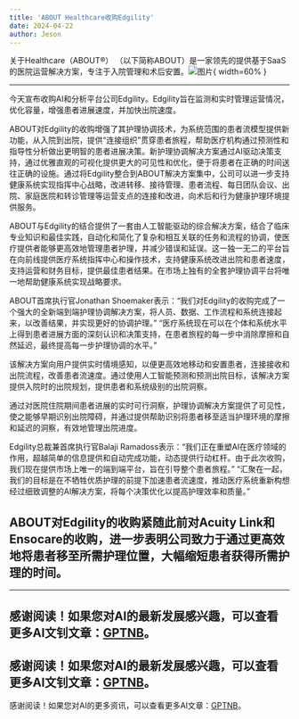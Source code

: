 ```yaml
---
title: 'ABOUT Healthcare收购Edgility'
date: 2024-04-22
author: Jeson
---
```


关于Healthcare（ABOUT®）
（以下简称ABOUT）是一家领先的提供基于SaaS的医院运营解决方案，专注于入院管理和术后安置。![图片](https://ai-techpark.com/wp-content/uploads/2024/04/ABOUT-Healthcare-960x540.jpg){ width=60% }

---
今天宣布收购AI和分析平台公司Edgility。Edgility旨在监测和实时管理运营情况，优化容量，增强患者进展速度，并加快出院速度。

ABOUT对Edgility的收购增强了其护理协调技术，为系统范围的患者流模型提供新功能，从入院到出院，提供“连接组织”贯穿患者旅程，帮助医疗机构通过预测性和指导性分析做出更明智的患者进展决策。新护理协调解决方案通过AI驱动决策支持，通过优雅直观的可视化提供更大的可见性和优化，便于将患者在正确的时间送往正确的设施。通过将Edgility整合到ABOUT解决方案集中，公司可以进一步支持健康系统实现指挥中心战略，改进转移、接待管理、患者流程、每日团队会议、出院、家庭医院和转诊管理等运营支点的连接和改进，向术后和行为健康护理环境提供服务。

ABOUT与Edgility的结合提供了一套由人工智能驱动的综合解决方案，结合了临床专业知识和最佳实践，自动化和简化了复杂和相互关联的任务和流程的协调，使医疗提供者能够更高效地管理患者护理，并减少错误和延误。这一独一无二的平台旨在向前线提供医疗系统指挥中心和操作技术，支持健康系统改进出院和患者速度，支持运营和财务目标，提供最佳患者结果。在市场上独有的全套护理协调平台将唯一地帮助健康系统实现战略要求。

ABOUT首席执行官Jonathan Shoemaker表示：“我们对Edgility的收购完成了一个强大的全新端到端护理协调解决方案，将人员、数据、工作流程和系统连接起来，以改善结果，并实现更好的协调护理。” “医疗系统现在可以在个体和系统水平上得到患者进展方面的深刻认识和决策支持，在患者旅程的每一步中消除摩擦和自然延迟，最终提高每一步护理协调的水平。”

该解决方案向用户提供实时情境感知，以便更高效地移动和安置患者，连接接收和出院流程，改善患者流速度。通过使用人工智能预测和预测出院目标，该解决方案提供入院时的出院规划，提供患者和系统级别的出院洞察。

通过对医院住院期间患者进展的实时可行洞察，护理协调解决方案提供了可见性，使之能够早期识别出院障碍，并通过提供帮助识别将患者移至适当护理环境的摩擦和延迟的洞察，有效地管理出院进度。

Edgility总裁兼首席执行官Balaji Ramadoss表示：“我们正在重塑AI在医疗领域的作用，超越简单的信息提供和自动完成功能，动态提供行动杠杆。由于此次收购，我们现在提供市场上唯一的端到端平台，旨在引导整个患者旅程。” “汇聚在一起，我们的目标是在不牺牲优质护理的前提下加速患者流速度，推动医疗系统重新构想经过细致调整的AI解决方案，将每个决策优化以提高护理效率和质量。”

ABOUT对Edgility的收购紧随此前对Acuity Link和Ensocare的收购，进一步表明公司致力于通过更高效地将患者移至所需护理位置，大幅缩短患者获得所需护理的时间。
---

---
感谢阅读！如果您对AI的最新发展感兴趣，可以查看更多AI文钊文章：[GPTNB](https://gptnb.com)。
---
感谢阅读！如果您对AI的最新发展感兴趣，可以查看更多AI文钊文章：[GPTNB](https://gptnb.com)。
---
感谢阅读！如果您对AI的更多资讯，可以查看更多AI文章：[GPTNB](https://gptnb.com)。